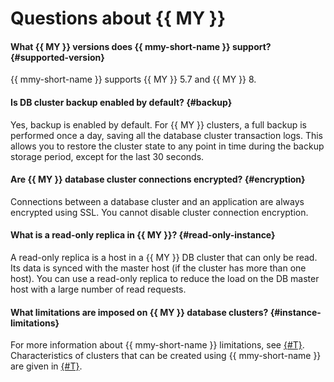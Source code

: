 # Questions about {{ MY }}

#### What {{ MY }} versions does {{ mmy-short-name }} support? {#supported-version}

{{ mmy-short-name }} supports {{ MY }} 5.7 and {{ MY }} 8.

#### Is DB cluster backup enabled by default? {#backup}

Yes, backup is enabled by default. For {{ MY }} clusters, a full backup is performed once a day, saving all the database cluster transaction logs. This allows you to restore the cluster state to any point in time during the backup storage period, except for the last 30 seconds.

#### Are {{ MY }} database cluster connections encrypted? {#encryption}

Connections between a database cluster and an application are always encrypted using SSL. You cannot disable cluster connection encryption.

#### What is a read-only replica in {{ MY }}? {#read-only-instance}

A read-only replica is a host in a {{ MY }} DB cluster that can only be read. Its data is synced with the master host (if the cluster has more than one host). You can use a read-only replica to reduce the load on the DB master host with a large number of read requests.

#### What limitations are imposed on {{ MY }} database clusters? {#instance-limitations}

For more information about {{ mmy-short-name }} limitations, see [{#T}](../concepts/limits.md). Characteristics of clusters that can be created using {{ mmy-short-name }} are given in [{#T}](../concepts/instance-types.md).

